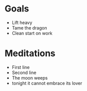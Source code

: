 # Goals

- Lift heavy
- Tame the dragon
- Clean start on work

# Meditations

- First line
- Second line
- The moon weeps
- tonight it cannot embrace its lover